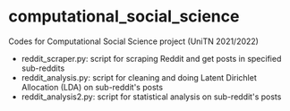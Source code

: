 # computational_social_science

Codes for Computational Social Science project (UniTN 2021/2022)

* reddit_scraper.py: script for scraping Reddit and get posts in specified sub-reddits
* reddit_analysis.py: script for cleaning and doing Latent Dirichlet Allocation (LDA) on sub-reddit's posts
* reddit_analysis2.py: script for statistical analysis on sub-reddit's posts
